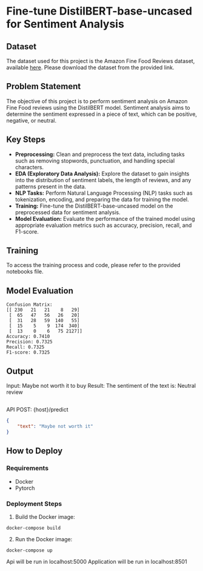 # Fine-tune DistilBERT-base-uncased for Sentiment Analysis

## Dataset

The dataset used for this project is the Amazon Fine Food Reviews dataset, available [here](https://www.kaggle.com/datasets/snap/amazon-fine-food-reviews). Please download the dataset from the provided link.

## Problem Statement

The objective of this project is to perform sentiment analysis on Amazon Fine Food reviews using the DistilBERT model. Sentiment analysis aims to determine the sentiment expressed in a piece of text, which can be positive, negative, or neutral.

## Key Steps

- **Preprocessing:** Clean and preprocess the text data, including tasks such as removing stopwords, punctuation, and handling special characters.
- **EDA (Exploratory Data Analysis):** Explore the dataset to gain insights into the distribution of sentiment labels, the length of reviews, and any patterns present in the data.
- **NLP Tasks:** Perform Natural Language Processing (NLP) tasks such as tokenization, encoding, and preparing the data for training the model.
- **Training:** Fine-tune the DistilBERT-base-uncased model on the preprocessed data for sentiment analysis.
- **Model Evaluation:** Evaluate the performance of the trained model using appropriate evaluation metrics such as accuracy, precision, recall, and F1-score.

## Training

To access the training process and code, please refer to the provided notebooks file.

## Model Evaluation
```
Confusion Matrix:
[[ 230   21   21    8   29]
 [  65   47   56   26   20]
 [  31   28   59  140   55]
 [  15    5    9  174  340]
 [  13    0    6   75 2127]]
Accuracy: 0.7410
Precision: 0.7325
Recall: 0.7325
F1-score: 0.7325
```

## Output

Input: Maybe not worth it to buy
Result: The sentiment of the text is: Neutral review

##
API
POST: {host}/predict

```json
{
    "text": "Maybe not worth it"
}
```

## How to Deploy

### Requirements

- Docker
- Pytorch

### Deployment Steps

1. Build the Docker image:
```
docker-compose build
```

2. Run the Docker image:
```
docker-compose up
```

Api will be run in localhost:5000
Application will be run in localhost:8501